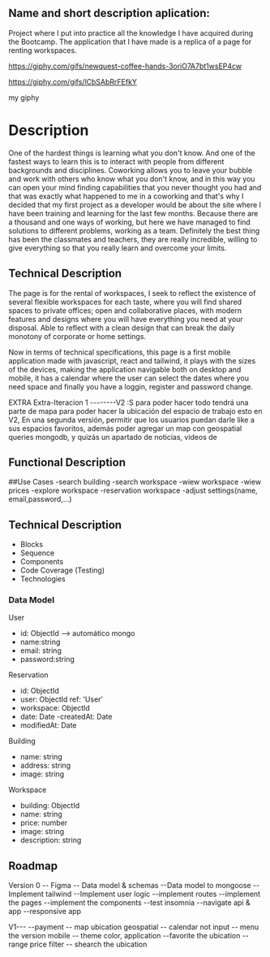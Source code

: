 ## Name and short description aplication: 
Project where I put into practice all the knowledge I have acquired during the Bootcamp.
The application that I have made is a replica of a page for renting workspaces.

https://giphy.com/gifs/newquest-coffee-hands-3oriO7A7bt1wsEP4cw

https://giphy.com/gifs/lCbSAbRrFEfkY


my giphy

# Description 

One of the hardest things is learning what you don't know. And one of the fastest ways to learn this is to interact with people from different backgrounds and disciplines. Coworking allows you to leave your bubble and work with others who know what you don't know, and in this way you can open your mind finding capabilities that you never thought you had and that was exactly what happened to me in a coworking and that's why I decided that my first project as a developer would be about the site where I have been training and learning for the last few months.
Because there are a thousand and one ways of working, but here we have managed to find solutions to different problems, working as a team. Definitely the best thing has been the classmates and teachers, they are really incredible, willing to give everything so that you really learn and overcome your limits.

## Technical Description

The page is for the rental of workspaces, I seek to reflect the existence of several flexible workspaces for each taste, where you will find shared spaces to private offices; open and collaborative places, with modern features and designs where you will have everything you need at your disposal. Able to reflect with a clean design that can break the daily monotony of corporate or home settings.

Now in terms of technical specifications, this page is a first mobile application made with javascript, react and tailwind, it plays with the sizes of the devices, making the application navigable both on desktop and mobile, it has a calendar where the user can select the dates where you need space and finally you have a loggin, register and password change.

EXTRA
Extra-Iteracion 1 --------V2 :S  para poder hacer todo tendrá una parte de mapa para poder hacer la ubicación del espacio de trabajo esto en V2,
En una segunda versión, permitir que los usuarios puedan darle like a sus espacios favoritos, además poder agregar un map con geospatial queries mongodb, y quizás un apartado de noticias, videos de  


## Functional Description

##Use Cases
-search building
-search workspace
-wiew workspace
-wiew prices
-explore workspace
-reservation workspace
-adjust settings(name, email,password,...)

## Technical Description
- Blocks
- Sequence
- Components
- Code Coverage (Testing)
- Technologies

### Data Model

 User
- id: ObjectId --> automático mongo
- name:string
- email: string
- password:string

Reservation
- id: ObjectId 
- user: ObjectId ref: 'User'
- workspace: ObjectId
- date: Date
-createdAt: Date
- modifiedAt: Date

Building
- name: string
- address: string
- image: string

Workspace
- building: ObjectId
- name: string
- price: number
- image: string
- description: string



## Roadmap

Version 0
-- Figma
-- Data model & schemas
--Data model to mongoose
--Implement tailwind
--Implement user logic
--implement routes
--implement the pages 
--implement the components
--test insomnia
--navigate api & app
--responsive app

V1---
--payment 
-- map ubication geospatial 
-- calendar not input
-- menu the version mobile
-- theme color, application
--favorite the ubication
--range price filter
-- shearch the ubication



